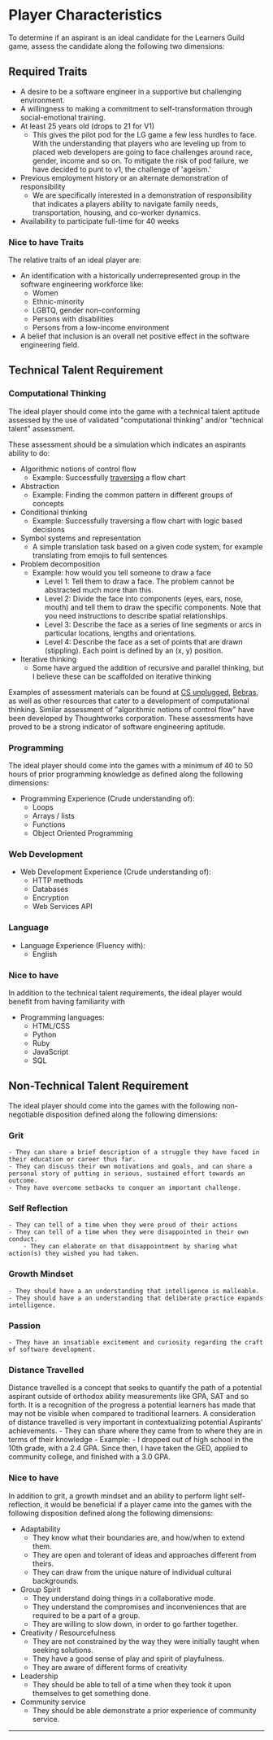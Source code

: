 # Player Characteristics

To determine if an aspirant is an ideal candidate for the Learners Guild game, assess the candidate along the following two dimensions:

## Required Traits

- A desire to be a software engineer in a supportive but challenging environment.
- A willingness to making a commitment to self-transformation through social-emotional training.
- At least 25 years old (drops to 21 for V1)
	- This gives the pilot pod for the LG game a few less hurdles to face. With the understanding that players who are leveling up from to placed web developers are going to face challenges around race, gender, income and so on. To mitigate the risk of pod failure, we have decided to punt to v1, the challenge of 'ageism.'
- Previous employment history or an alternate demonstration of responsibility
	- We are specifically interested in a demonstration of responsibility that indicates a players ability to navigate family needs, transportation, housing, and co-worker dynamics.
- Availability to participate full-time for 40 weeks

### Nice to have Traits

The relative traits of an ideal player are:
- An identification with a historically underrepresented group in the software engineering workforce like:
	- Women
	- Ethnic-minority
	- LGBTQ, gender non-conforming
	- Persons with disabilities
	- Persons from a low-income environment
- A belief that inclusion is an overall net positive effect in the software engineering field.

## Technical Talent Requirement

### Computational Thinking
The ideal player should come into the game with a technical talent aptitude assessed by the use of validated "computational thinking" and/or "technical talent" assessment.

These assessment should be a simulation which indicates an aspirants ability to do:
- Algorithmic notions of control flow
	- Example: Successfully [traversing](https://www.dropbox.com/s/cqddqb3mbad04pk/thoughtWorks%20006.jpg?dl=0) a flow chart
- Abstraction
	- Example: Finding the common pattern in different groups of concepts
- Conditional thinking
	- Example: Successfully traversing a flow chart with logic based decisions
- Symbol systems and representation
	- A simple translation task based on a given code system, for example translating from emojis to full sentences
- Problem decomposition
	- Example: how would you tell someone to draw a face
		- Level 1: Tell them to draw a face. The problem cannot be abstracted much more than this.
		- Level 2: Divide the face into components (eyes, ears, nose, mouth) and tell them to draw the specific components. Note that you need instructions to describe spatial relationships.
		- Level 3: Describe the face as a series of line segments or arcs in particular locations, lengths and orientations.
		- Level 4: Describe the face as a set of points that are drawn (stippling). Each point is defined by an (x, y) position.
- Iterative thinking
	- Some have argued the addition of recursive and parallel thinking, but I believe these can be scaffolded on iterative thinking


Examples of assessment materials can be found at [CS unplugged](http://csunplugged.org/), [Bebras](http://www.bebraschallenge.org/), as well as other resources that cater to a development of computational thinking. Similar assessment of "algorithmic notions of control flow" have been developed by Thoughtworks corporation. These assessments have proved to be a strong indicator of software engineering aptitude.

### Programming
The ideal player should come into the games with a minimum of 40 to 50 hours of prior programming knowledge as defined along the following dimensions:
- Programming Experience (Crude understanding of):
	- Loops
	- Arrays / lists
	- Functions
	- Object Oriented Programming

### Web Development
- Web Development Experience (Crude understanding of):
	- HTTP methods
	- Databases
	- Encryption
	- Web Services API

### Language
- Language Experience (Fluency with):
	- English


### Nice to have

In addition to the technical talent requirements, the ideal player would benefit from having familiarity with

  - Programming languages:
  	- HTML/CSS
  	- Python
  	- Ruby
  	- JavaScript
  	- SQL


## Non-Technical Talent Requirement
The ideal player should come into the games with the following non-negotiable disposition defined along the following dimensions:

### Grit
	- They can share a brief description of a struggle they have faced in their education or career thus far.
	- They can discuss their own motivations and goals, and can share a personal story of putting in serious, sustained effort towards an outcome.
	- They have overcome setbacks to conquer an important challenge.

### Self Reflection
	- They can tell of a time when they were proud of their actions
	- They can tell of a time when they were disappointed in their own conduct.
		- They can elaborate on that disappointment by sharing what action(s) they wished you had taken.

### Growth Mindset
	- They should have a an understanding that intelligence is malleable.
	- They should have a an understanding that deliberate practice expands intelligence.

### Passion
	- They have an insatiable excitement and curiosity regarding the craft of software development.

### Distance Travelled
Distance travelled is a concept that seeks to quantify the path of a potential aspirant outside of orthodox ability measurements like GPA, SAT and so forth. It is a recognition of the progress a potential learners has made that may not be visible when compared to traditional learners. A consideration of distance travelled is very important in contextualizing potential Aspirants’ achievements.
	- They can share where they came from to where they are in terms of their knowledge
		- Example:
			- I dropped out of high school in the 10th grade, with a 2.4 GPA. Since then, I have taken the GED, applied to community college, and finished with a 3.0 GPA.

### Nice to have

In addition to grit, a growth mindset and an ability to perform light self-reflection, it would be beneficial if a player came into the games with the following disposition defined along the following dimensions:

- Adaptability
	- They know what their boundaries are, and how/when to extend them.
	- They are open and tolerant of ideas and approaches different from theirs.
	- They can draw from the unique nature of individual cultural backgrounds.
- Group Spirit
	- They understand doing things in a collaborative mode.
	- They understand the compromises and inconveniences that are required to be a part of a group.
	- They are willing to slow down, in order to go farther together.
- Creativity / Resourcefulness
	- They are not constrained by the way they were initially taught when seeking solutions.
	- They have a good sense of play and spirit of playfulness.
	- They are aware of different forms of creativity
- Leadership
	- They should be able to tell of a time when they took it upon themselves to get something done.
- Community service
	- They should be able demonstrate a prior experience of community service.

---

[^1]: Distance travelled is a concept that seeks to quantify the path of a potential aspirant outside of orthodox ability measurements like GPA, SAT and so forth. It is a recognition of the progress a potential learners has made that may not be visible when compared to traditional learners. A consideration of distance travelled is very important in contextualizing potential Aspirants’ achievements.
